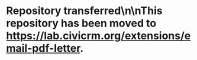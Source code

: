 # Repository transferred\n\nThis repository has been moved to https://lab.civicrm.org/extensions/email-pdf-letter.
